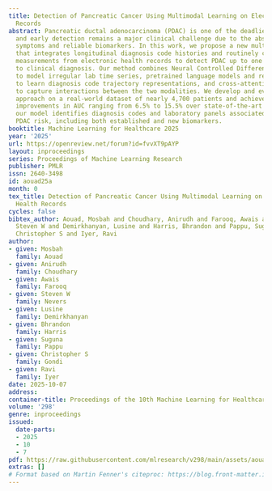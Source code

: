 ```yaml
---
title: Detection of Pancreatic Cancer Using Multimodal Learning on Electronic Health
  Records
abstract: Pancreatic ductal adenocarcinoma (PDAC) is one of the deadliest cancers,
  and early detection remains a major clinical challenge due to the absence of specific
  symptoms and reliable biomarkers. In this work, we propose a new multimodal approach
  that integrates longitudinal diagnosis code histories and routinely collected laboratory
  measurements from electronic health records to detect PDAC up to one year prior
  to clinical diagnosis. Our method combines Neural Controlled Differential Equations
  to model irregular lab time series, pretrained language models and recurrent networks
  to learn diagnosis code trajectory representations, and cross-attention mechanisms
  to capture interactions between the two modalities. We develop and evaluate our
  approach on a real-world dataset of nearly 4,700 patients and achieve significant
  improvements in AUC ranging from 6.5% to 15.5% over state-of-the-art methods. Furthermore,
  our model identifies diagnosis codes and laboratory panels associated with elevated
  PDAC risk, including both established and new biomarkers.
booktitle: Machine Learning for Healthcare 2025
year: '2025'
url: https://openreview.net/forum?id=fvvXT9pAYP
layout: inproceedings
series: Proceedings of Machine Learning Research
publisher: PMLR
issn: 2640-3498
id: aouad25a
month: 0
tex_title: Detection of Pancreatic Cancer Using Multimodal Learning on Electronic
  Health Records
cycles: false
bibtex_author: Aouad, Mosbah and Choudhary, Anirudh and Farooq, Awais and Nevers,
  Steven W and Demirkhanyan, Lusine and Harris, Bhrandon and Pappu, Suguna and Gondi,
  Christopher S and Iyer, Ravi
author:
- given: Mosbah
  family: Aouad
- given: Anirudh
  family: Choudhary
- given: Awais
  family: Farooq
- given: Steven W
  family: Nevers
- given: Lusine
  family: Demirkhanyan
- given: Bhrandon
  family: Harris
- given: Suguna
  family: Pappu
- given: Christopher S
  family: Gondi
- given: Ravi
  family: Iyer
date: 2025-10-07
address:
container-title: Proceedings of the 10th Machine Learning for Healthcare Conference
volume: '298'
genre: inproceedings
issued:
  date-parts:
  - 2025
  - 10
  - 7
pdf: https://raw.githubusercontent.com/mlresearch/v298/main/assets/aouad25a/aouad25a.pdf
extras: []
# Format based on Martin Fenner's citeproc: https://blog.front-matter.io/posts/citeproc-yaml-for-bibliographies/
---
```

